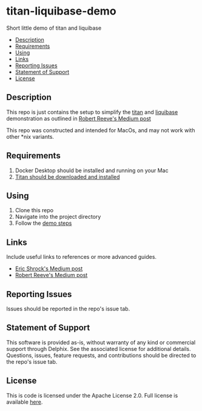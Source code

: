 # titan-liquibase-demo <!-- omit in toc -->
Short little demo of titan and liquibase

- [Description](#description)
- [Requirements](#requirements)
- [Using](#using)
- [Links](#links)
- [Reporting Issues](#reporting-issues)
- [Statement of Support](#statement-of-support)
- [License](#license)

## Description

This repo is just contains the setup to simplify the [titan](http://titan-data.io) and [liquibase](http://www.liquibase.org/) demonstration as outlined in [Robert Reeve's Medium post](https://medium.com/@texorcist/liquibase-and-titan-open-source-database-devops-bdeb19be4181)

This repo was constructed and intended for MacOs, and may not work with other *nix variants.

## Requirements

1. Docker Desktop should be installed and running on your Mac
2. [Titan should be downloaded and installed](http://titan-data.io/download)

## Using

1. Clone this repo
2. Navigate into the project directory
3. Follow the [demo steps](./notes.md)

## Links

Include useful links to references or more advanced guides.

- [Eric Shrock's Medium post](https://medium.com/@eschrock/titan-better-development-with-data-1a51438603b4)
- [Robert Reeve's Medium post](https://medium.com/@texorcist/liquibase-and-titan-open-source-database-devops-bdeb19be4181)

## Reporting Issues

Issues should be reported in the repo's issue tab.

## Statement of Support

This software is provided as-is, without warranty of any kind or commercial support through Delphix. See the associated
license for additional details. Questions, issues, feature requests, and contributions should be directed to the repo's issue tab.

## License

This is code is licensed under the Apache License 2.0. Full license is available [here](./LICENSE).

